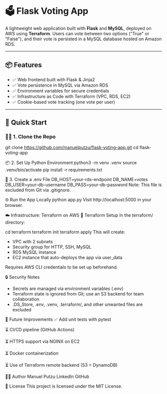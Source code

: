 # 🗳️ Flask Voting App

A lightweight web application built with **Flask** and **MySQL**, deployed on AWS using **Terraform**. Users can vote between two options ("True" or "False"), and their vote is persisted in a MySQL database hosted on Amazon RDS.

---

## 📦 Features

- ✅ Web frontend built with Flask & Jinja2
- ✅ Vote persistence in MySQL via Amazon RDS
- ✅ Environment variables for secure credentials
- ✅ Infrastructure as Code with Terraform (VPC, RDS, EC2)
- ✅ Cookie-based vote tracking (one vote per user)

---

## 🚀 Quick Start

### 🧑‍💻 1. Clone the Repo
git clone https://github.com/manuelputzu/flask-voting-app.git
cd flask-voting-app

📦 2. Set Up Python Environment
python3 -m venv .venv
source .venv/bin/activate
pip install -r requirements.txt

🔐 3. Create a .env File
DB_HOST=your-rds-endpoint
DB_NAME=votes
DB_USER=your-db-username
DB_PASS=your-db-password
Note: This file is excluded from Git via .gitignore.

🌐 Run the App Locally
python app.py
Visit http://localhost:5000 in your browser.

☁️ Infrastructure: Terraform on AWS
🔧 Terraform Setup
In the terraform/ directory:

cd terraform
terraform init
terraform apply
This will create:
- VPC with 2 subnets
- Security group for HTTP, SSH, MySQL
- RDS MySQL instance
- EC2 instance that auto-deploys the app via user_data

Requires AWS CLI credentials to be set up beforehand.

🔒 Security Notes
- Secrets are managed via environment variables (.env)
- Terraform state is ignored from Git; use an S3 backend for team collaboration
- .DS_Store, .env, .venv, .terraform/, and other unwanted files are excluded

🧪 Future Improvements
✅ Add unit tests with pytest

⏳ CI/CD pipeline (GitHub Actions)

⏳ HTTPS support via NGINX on EC2

⏳ Docker containerization

⏳ Use of Terraform remote backend (S3 + DynamoDB)

🧑‍🏫 Author
Manuel Putzu
LinkedIn
GitHub

📄 License
This project is licensed under the MIT License.
